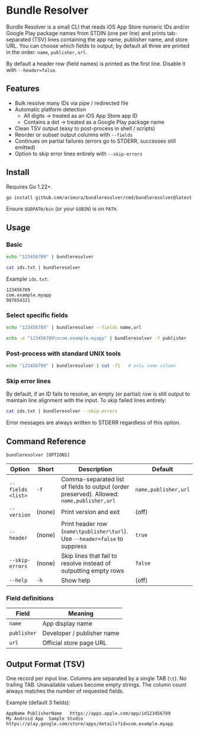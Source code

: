 # Bundle Resolver

Bundle Resolver is a small CLI that reads iOS App Store numeric IDs and/or Google Play package names from STDIN (one per line) and prints tab-separated (TSV) lines containing the app name, publisher name, and store URL. You can choose which fields to output; by default all three are printed in the order: `name`, `publisher`, `url`.

By default a header row (field names) is printed as the first line. Disable it with `--header=false`.

## Features

- Bulk resolve many IDs via pipe / redirected file
- Automatic platform detection
	- All digits -> treated as an iOS App Store app ID
	- Contains a dot -> treated as a Google Play package name
- Clean TSV output (easy to post-process in shell / scripts)
- Reorder or subset output columns with `--fields`
- Continues on partial failures (errors go to STDERR, successes still emitted)
- Option to skip error lines entirely with `--skip-errors`

## Install

Requires Go 1.22+.

```bash
go install github.com/arimura/bundleresolver/cmd/bundleresolver@latest
```

Ensure `$GOPATH/bin` (or your `GOBIN`) is on `PATH`.

## Usage

### Basic

```bash
echo "123456789" | bundleresolver
```

```bash
cat ids.txt | bundleresolver
```

Example `ids.txt`:

```
123456789
com.example.myapp
987654321
```

### Select specific fields

```bash
echo "123456789" | bundleresolver --fields name,url
```

```bash
echo -e "123456789\ncom.example.myapp" | bundleresolver -f publisher
```

### Post-process with standard UNIX tools

```bash
echo "123456789" | bundleresolver | cut -f1   # only name column
```

### Skip error lines

By default, if an ID fails to resolve, an empty (or partial) row is still output to maintain line alignment with the input. To skip failed lines entirely:

```bash
cat ids.txt | bundleresolver --skip-errors
```

Error messages are always written to STDERR regardless of this option.

## Command Reference

```
bundleresolver [OPTIONS]
```

| Option | Short | Description | Default |
|--------|-------|-------------|---------|
| `--fields <list>` | `-f` | Comma-separated list of fields to output (order preserved). Allowed: `name,publisher,url` | `name,publisher,url` |
| `--version` | (none) | Print version and exit | (off) |
| `--header` | (none) | Print header row (`name\tpublisher\turl`). Use `--header=false` to suppress | `true` |
| `--skip-errors` | (none) | Skip lines that fail to resolve instead of outputting empty rows | `false` |
| `--help` | `-h` | Show help | (off) |

### Field definitions

| Field | Meaning |
|-------|---------|
| `name` | App display name |
| `publisher` | Developer / publisher name |
| `url` | Official store page URL |

## Output Format (TSV)

One record per input line. Columns are separated by a single TAB (`\t`). No trailing TAB. Unavailable values become empty strings. The column count always matches the number of requested fields.

Example (default 3 fields):

```
AppName	PublisherName	https://apps.apple.com/app/id123456789
My Android App	Sample Studio	https://play.google.com/store/apps/details?id=com.example.myapp
```

